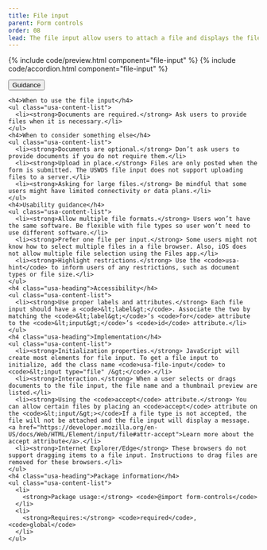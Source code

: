 ```yaml
---
title: File input
parent: Form controls
order: 08
lead: The file input allow users to attach a file and displays the file name with a thumbnail preview.
---
```


{% include code/preview.html component="file-input" %}
{% include code/accordion.html component="file-input" %}

<div class="usa-accordion usa-accordion--bordered site-accordion-docs">
  <button class="usa-button-unstyled usa-accordion__button"
      aria-expanded="true" aria-controls="file-input-docs">
    Guidance
  </button>
  <div id="file-input-docs" aria-hidden="false" class="usa-accordion__content site-component-usage">

    <h4>When to use the file input</h4>
    <ul class="usa-content-list">
      <li><strong>Documents are required.</strong> Ask users to provide files when it is necessary.</li>
    </ul>
    <h4>When to consider something else</h4>
    <ul class="usa-content-list">
      <li><strong>Documents are optional.</strong> Don’t ask users to provide documents if you do not require them.</li>
      <li><strong>Upload in place.</strong> Files are only posted when the form is submitted. The USWDS file input does not support uploading files to a server.</li>
      <li><strong>Asking for large files.</strong> Be mindful that some users might have limited connectivity or data plans.</li>
    </ul>
    <h4>Usability guidance</h4>
    <ul class="usa-content-list">
      <li><strong>Allow multiple file formats.</strong> Users won’t have the same software. Be flexible with file types so user won’t need to use different software.</li>
      <li><strong>Prefer one file per input.</strong> Some users might not know how to select multiple files in a file browser. Also, iOS does not allow multiple file selection using the Files app.</li>
      <li><strong>Highlight restrictions.</strong> Use the <code>usa-hint</code> to inform users of any restrictions, such as document types or file size.</li>
    </ul>
    <h4 class="usa-heading">Accessibility</h4>
    <ul class="usa-content-list">
      <li><strong>Use proper labels and attributes.</strong> Each file input should have a <code>&lt;label&gt;</code>. Associate the two by matching the <code>&lt;label&gt;</code>’s <code>for</code> attribute to the <code>&lt;input&gt;</code>’s <code>id</code> attribute.</li>
    </ul>
    <h4 class="usa-heading">Implementation</h4>
    <ul class="usa-content-list">
      <li><strong>Initialization properties.</strong> JavaScript will create most elements for file input. To get a file input to initialize, add the class name <code>usa-file-input</code> to <code>&lt;input type="file" /&gt;</code>.</li>
      <li><strong>Interaction.</strong> When a user selects or drags documents to the file input, the file name and a thumbnail preview are listed.</li>
      <li><strong>Using the <code>accept</code> attribute.</strong> You can allow certain files by placing an <code>accept</code> attribute on the <code>&lt;input/&gt;></code>If a file type is not accepted, the file will not be attached and the file input will display a message. <a href="https://developer.mozilla.org/en-US/docs/Web/HTML/Element/input/file#attr-accept">Learn more about the accept attribute</a>.</li>
      <li><strong>Internet Explorer/Edge</strong> These browsers do not support dragging items to a file input. Instructions to drag files are removed for these browsers.</li>
    </ul>
    <h4 class="usa-heading">Package information</h4>
    <ul class="usa-content-list">
      <li>
        <strong>Package usage:</strong> <code>@import form-controls</code>
      </li>
      <li>
        <strong>Requires:</strong> <code>required</code>, <code>global</code>
      </li>
    </ul>
  </div>
</div>
